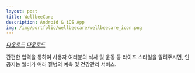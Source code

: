 ```yaml
---
layout: post
title: WellbeeCare
description: Android & iOS App
img: /img/portfolio/wellbeecare/wellbeecare_icon.png
---
```


<div class="col three caption">
	<a href="https://play.google.com/store/apps/details?id=com.onethefull.wellbeecare" target="_blank"><i class="fa fa-android">다운로드</i></a>
	<a href="https://itunes.apple.com/kr/app/id1177851258?mt=8" target="_blank"><i class="fa fa-apple">다운로드</i></a>
</div>

간편한 입력을 통하여 사용자 여러분의 식사 및 운동 등 라이프 스타일을 알려주시면, 인공지능 웰비가 여러 질병의 예측 및 건강관리 서비스.


<div class="img_row">
	<img class="col one" src="{{ site.baseurl }}/img/portfolio/wellbeecare/wellbeecare_1.png" alt="" title="example image"/>
	<img class="col one" src="{{ site.baseurl }}/img/portfolio/wellbeecare/wellbeecare_2.png" alt="" title="example image"/>
	<img class="col one" src="{{ site.baseurl }}/img/portfolio/wellbeecare/wellbeecare_3.png" alt="" title="example image"/>
</div>
<div class="img_row">
	<img class="col one" src="{{ site.baseurl }}/img/portfolio/wellbeecare/wellbeecare_4.png" alt="" title="example image"/>
	<img class="col one" src="{{ site.baseurl }}/img/portfolio/wellbeecare/wellbeecare_5.png" alt="" title="example image"/>
	<img class="col one" src="{{ site.baseurl }}/img/portfolio/wellbeecare/wellbeecare_6.png" alt="" title="example image"/>
</div>